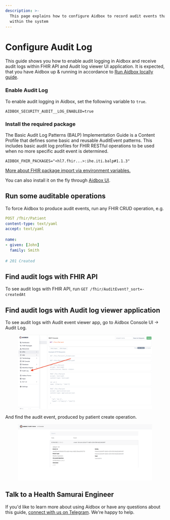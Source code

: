 ```yaml
---
description: >-
  This page explains how to configure Aidbox to record audit events that occur
  within the system
---
```


# Configure Audit Log

This guide shows you how to enable audit logging in Aidbox and receive audit logs within FHIR API and Audit log viewer UI application. It is expected, that you have Aidbox up & running in accordance to [Run Aidbox locally guide](../../getting-started/run-aidbox-locally-with-docker/).

### Enable Audit Log

To enable audit logging in Aidbox, set the following variable to `true`.

```
AIDBOX_SECURITY_AUDIT__LOG_ENABLED=true
```

### Install the required package
The Basic Audit Log Patterns (BALP) Implementation Guide is a Content Profile that defines some basic and reusable AuditEvent patterns. This includes basic audit log profiles for FHIR RESTful operations to be used when no more specific audit event is determined.
```
AIDBOX_FHIR_PACKAGES="<hl7.fhir...>:ihe.iti.balp#1.1.3"
```
[More about FHIR package import via environment variables.](../../modules/profiling-and-validation/fhir-schema-validator/upload-fhir-implementation-guide/environment-variable/)

You can also install it on the fly through [Aidbox UI](../../modules/profiling-and-validation/fhir-schema-validator/upload-fhir-implementation-guide/aidbox-ui/ig-package-from-aidbox-registry).

## Run some auditable operations

To force Aidbox to produce audit events, run any FHIR CRUD operation, e.g.

```yaml
POST /fhir/Patient
content-type: text/yaml
accept: text/yaml

name:
- given: [John]
  family: Smith
  
# 201 Created
```

## Find audit logs with FHIR API

To see audit logs with FHIR API, run `GET /fhir/AuditEvent?_sort=-createdAt`

## Find audit logs with Audit log viewer application

To see audit logs with Audit event viewer app, go to Aidbox Console UI → Audit Log.

<figure><img src="../../.gitbook/assets/Screenshot 2024-09-23 at 15.19.38.png" alt=""><figcaption></figcaption></figure>

And find the audit event, produced by patient create operation.

<figure><img src="../../.gitbook/assets/Screenshot 2023-09-07 at 12.58.32.png" alt=""><figcaption></figcaption></figure>

## Talk to a Health Samurai Engineer

If you'd like to learn more about using Aidbox or have any questions about this guide, [connect with us on Telegram](https://t.me/aidbox). We're happy to help.
